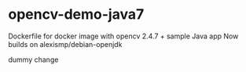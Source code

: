 opencv-demo-java7
=================

Dockerfile for docker image with opencv 2.4.7 + sample Java app
Now builds on alexismp/debian-openjdk

dummy change
